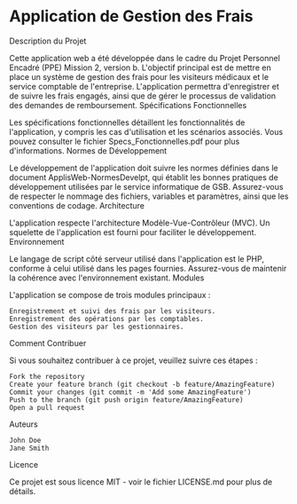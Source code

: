 # Application de Gestion des Frais
Description du Projet

Cette application web a été développée dans le cadre du Projet Personnel Encadré (PPE) Mission 2, version b. L'objectif principal est de mettre en place un système de gestion des frais pour les visiteurs médicaux et le service comptable de l'entreprise. L'application permettra d'enregistrer et de suivre les frais engagés, ainsi que de gérer le processus de validation des demandes de remboursement.
Spécifications Fonctionnelles

Les spécifications fonctionnelles détaillent les fonctionnalités de l'application, y compris les cas d'utilisation et les scénarios associés. Vous pouvez consulter le fichier Specs_Fonctionnelles.pdf pour plus d'informations.
Normes de Développement

Le développement de l'application doit suivre les normes définies dans le document ApplisWeb-NormesDevelpt, qui établit les bonnes pratiques de développement utilisées par le service informatique de GSB. Assurez-vous de respecter le nommage des fichiers, variables et paramètres, ainsi que les conventions de codage.
Architecture

L'application respecte l'architecture Modèle-Vue-Contrôleur (MVC). Un squelette de l'application est fourni pour faciliter le développement.
Environnement

Le langage de script côté serveur utilisé dans l'application est le PHP, conforme à celui utilisé dans les pages fournies. Assurez-vous de maintenir la cohérence avec l'environnement existant.
Modules

L'application se compose de trois modules principaux :

    Enregistrement et suivi des frais par les visiteurs.
    Enregistrement des opérations par les comptables.
    Gestion des visiteurs par les gestionnaires.

Comment Contribuer

Si vous souhaitez contribuer à ce projet, veuillez suivre ces étapes :

    Fork the repository
    Create your feature branch (git checkout -b feature/AmazingFeature)
    Commit your changes (git commit -m 'Add some AmazingFeature')
    Push to the branch (git push origin feature/AmazingFeature)
    Open a pull request

Auteurs

    John Doe
    Jane Smith

Licence

Ce projet est sous licence MIT - voir le fichier LICENSE.md pour plus de détails.
